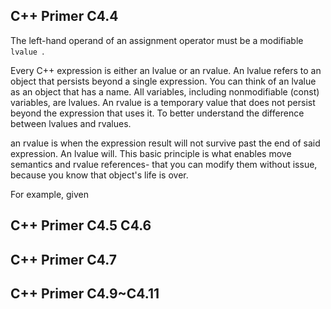 ## C++ Primer C4.4
The left-hand operand of an assignment operator must be a modifiable ```lvalue ```. 

Every C++ expression is either an lvalue or an rvalue. An lvalue refers to an object that persists beyond a single expression. You can think of an lvalue as an object that has a name. All variables, including nonmodifiable (const) variables, are lvalues. An rvalue is a temporary value that does not persist beyond the expression that uses it. To better understand the difference between lvalues and rvalues.

an rvalue is when the expression result will not survive past the end of said expression. An lvalue will. This basic principle is what enables move semantics and rvalue references- that you can modify them without issue, because you know that object's life is over.

For example, given



## C++ Primer C4.5 C4.6




## C++ Primer C4.7



## C++ Primer C4.9~C4.11
